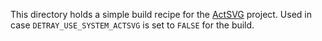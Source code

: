 This directory holds a simple build recipe for the
[ActSVG](https://github.com/acts-project/actsvg) project. Used in case
`DETRAY_USE_SYSTEM_ACTSVG` is set to `FALSE` for the build.
